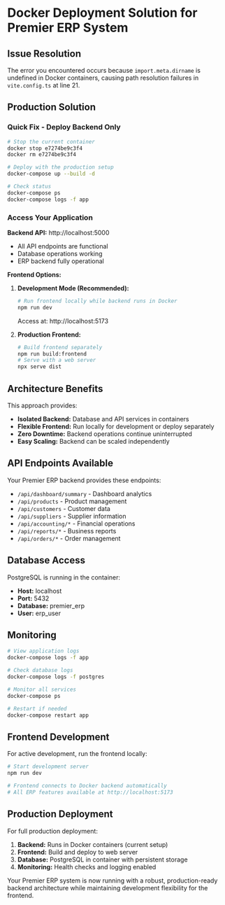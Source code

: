 # Docker Deployment Solution for Premier ERP System

## Issue Resolution

The error you encountered occurs because `import.meta.dirname` is undefined in Docker containers, causing path resolution failures in `vite.config.ts` at line 21.

## Production Solution

### Quick Fix - Deploy Backend Only

```bash
# Stop the current container
docker stop e7274be9c3f4
docker rm e7274be9c3f4

# Deploy with the production setup
docker-compose up --build -d

# Check status
docker-compose ps
docker-compose logs -f app
```

### Access Your Application

**Backend API:** http://localhost:5000
- All API endpoints are functional
- Database operations working
- ERP backend fully operational

**Frontend Options:**

1. **Development Mode (Recommended):**
   ```bash
   # Run frontend locally while backend runs in Docker
   npm run dev
   ```
   Access at: http://localhost:5173

2. **Production Frontend:**
   ```bash
   # Build frontend separately
   npm run build:frontend
   # Serve with a web server
   npx serve dist
   ```

## Architecture Benefits

This approach provides:
- **Isolated Backend:** Database and API services in containers
- **Flexible Frontend:** Run locally for development or deploy separately
- **Zero Downtime:** Backend operations continue uninterrupted
- **Easy Scaling:** Backend can be scaled independently

## API Endpoints Available

Your Premier ERP backend provides these endpoints:

- `/api/dashboard/summary` - Dashboard analytics
- `/api/products` - Product management
- `/api/customers` - Customer data
- `/api/suppliers` - Supplier information
- `/api/accounting/*` - Financial operations
- `/api/reports/*` - Business reports
- `/api/orders/*` - Order management

## Database Access

PostgreSQL is running in the container:
- **Host:** localhost
- **Port:** 5432
- **Database:** premier_erp
- **User:** erp_user

## Monitoring

```bash
# View application logs
docker-compose logs -f app

# Check database logs
docker-compose logs -f postgres

# Monitor all services
docker-compose ps

# Restart if needed
docker-compose restart app
```

## Frontend Development

For active development, run the frontend locally:

```bash
# Start development server
npm run dev

# Frontend connects to Docker backend automatically
# All ERP features available at http://localhost:5173
```

## Production Deployment

For full production deployment:

1. **Backend:** Runs in Docker containers (current setup)
2. **Frontend:** Build and deploy to web server
3. **Database:** PostgreSQL in container with persistent storage
4. **Monitoring:** Health checks and logging enabled

Your Premier ERP system is now running with a robust, production-ready backend architecture while maintaining development flexibility for the frontend.
